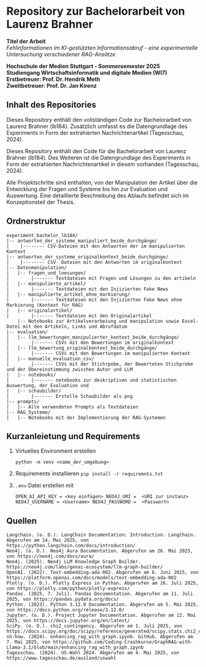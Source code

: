 # Repository zur Bachelorarbeit von Laurenz Brahner

**Titel der Arbeit**  
*Fehlinformationen im KI-gestützten Informationsabruf - eine experimentelle Untersuchung verschiedener RAG-Ansätze*

**Hochschule der Medien Stuttgart - Sommersemester 2025**  
**Studiengang Wirtschaftsinformatik und digitale Medien (WI7)**  
**Erstbetreuer: Prof. Dr. Hendrik Meth**  
**Zweitbetreuer: Prof. Dr. Jan Kirenz**


## Inhalt des Repositories

Dieses Repository enthält den vollständigen Code zur Bachelorarbeit von Laurenz Brahner (lb184). Zusätzlich umfasst es die Datengrundlage des Experiments in Form der extrahierten Nachrichtenartikel (Tagesschau, 2024).

Dieses Repository enthält den Code für die Bachelorarbeit von Laurenz Brahner (lb184). Des Weiteren ist die Datengrundlage des Experiments in Form der extrahierten Nachrichtenartikel in diesem vorhanden (Tagesschau, 2024).

Alle Projektschritte sind enthalten, von der Manipulation der Artikel über die Entwicklung der Fragen und Systeme bis hin zur Evaluation und Auswertung. Eine detaillierte Beschreibung des Ablaufs befindet sich
im Konzeptionsteil der Thesis.

## Ordnerstruktur

```
experiment_bachelor_lb184/
|-- antworten_der_systeme_manipuliert_beide_durchgänge/
|    |-------- CSV-Dateien mit den Antworten der im manipulierten Kontext
|-- antworten_der_systeme_originalkontext_beide_durchgänge/
|    |-------- CSV- Dateien mit den Antworten im originalkontext
|-- Datenmanipulation/
|   |-- fragen_und_loesungen/
|        |------- Textdateien mit Fragen und Lösungen zu den artikeln
|   |-- manipulierte_artikel/
|        |------- Textdateien mit den Injizierten Fake News
|   |-- manipulierte_artikel_ohne_markierung/
|        |------- Textdateien mit den Injizierten Fake News ohne Markierung (Kontext für RAG)
|   |-- originalartikel/
|        |------- Textdateien mit den Originalartikel
    |-- Notebooks zur Artikelverarbeiung und manipulation sowie Excel-Datei mit den Artikeln, Links und Abrufdatum
|-- evaluation/
│   |-- llm_bewertungen_manipulierter_kontext_beide_durchgänge/
|        |------- CSVs mit den Bewertungen im originalkontext
|   |-- llm_bewertung_originalkontext_beide_durchgänge/
|        |------- CSVs mit den Bewertungen im manipulierten Kontext
|   |-- manuelle_evaluation_csv/
|        |------- CSVs mit der Stichrpobe, der Bewerteten Stichprobe und der Übereinstimmung zwischen Autor und LLM
|   |-- notebooks/
|        |------- notebooks zur deskriptiven und statistischen Auswertung, der Evaluation und 
|   |-- schaubilder/
|        |------- Erstelle Schaubilder als png
|-- prompts/
|   |-- Alle verwendeten Prompts als Textdateien
|-- RAG_Systeme/
|   |-- Notebooks mit der Implementierung der RAG-Systemen
 ```

## Kurzanleietung und Requirements
1. Virtuelles Environment erstellen
   
   `python -m venv <name_der_umgebung>`

2. Requirements installieren
   `pip install -r requiremnts.txt`

3. `.env` Datei erstellen mit
   
   `OPEN_AI_API_KEY = <key einfügen>
   NEO4J_URI =  <URI zur instanz>
   NEO4J_USERNAME = <Username>
   NEO4J_PASSWORD =  <Passwort>`


## Quellen 

```
Langchain. (o. D.). LangChain Documentation: Introduction. LangChain. Abgerufen am 14. Mai 2025, von https://python.langchain.com/docs/introduction/
Neo4j. (o. D.). Neo4j Aura Documentation. Abgerufen am 26. Mai 2025, von https://neo4j.com/docs/aura/
Neo4j. (2025). Neo4j LLM Knowledge Graph Builder. https://neo4j.com/labs/genai-ecosystem/llm-graph-builder/
OpenAI. (2022). Text-embedding-ada-002. Abgerufen am 6. Juni 2025, von https://platform.openai.com/docs/models/text-embedding-ada-002
Plotly. (o. D.). Plotly Express in Python. Abgerufen am 16. Juli 2025, von https://plotly.com/python/plotly-express/
Pandas. (2025, 7. Juli). Pandas Documentation. Abgerufen am 11. Juli 2025, von https://pandas.pydata.org/docs/
Python. (2023). Python 3.12.0 Documentation. Abgerufen am 5. Mai 2025, von https://docs.python.org/release/3.12.0/
Jupyter. (o. D.). Project Jupyter Documentation. Abgerufen am 12. Mai 2025, von https://docs.jupyter.org/en/latest/
SciPy. (o. D.). chi2_contingency. Abgerufen am 1. Juli 2025, von https://docs.scipy.org/doc/scipy/reference/generated/scipy.stats.chi2_contingency.html
sh-how. (2024). enhancing_rag_with_graph.ipynb. GitHub. Abgerufen am 7. Mai 2025, von https://github.com/Coding-Crashkurse/GraphRAG-with-Llama-3.1/blob/main/enhancing_rag_with_graph.ipynb
Tagesschau. (2024). US-Wahl 2024. Abgerufen am 4. Mai 2025, von https://www.tagesschau.de/ausland/uswahl

```
